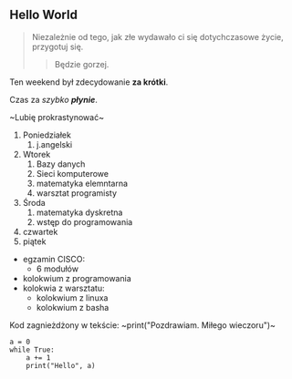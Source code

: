 ## Hello World 

>Niezależnie od tego, jak złe wydawało ci się dotychczasowe życie, przygotuj się.
>>Będzie gorzej.


Ten weekend był zdecydowanie **za krótki**.

Czas za *szybko* ***płynie***.

~Lubię prokrastynować~

1. Poniedziałek
	1. j.angelski
2. Wtorek
	1. Bazy danych
	2. Sieci komputerowe
	3. matematyka elemntarna
	4. warsztat programisty
5. Środa
	1. matematyka dyskretna
	2. wstęp do programowania
7. czwartek
8. piątek

- egzamin CISCO:
	- 6 modułów
- kolokwium z programowania
- kolokwia z warsztatu:
	- kolokwium z linuxa
	- kolokwium z basha


Kod zagnieżdżony w tekście: ~print("Pozdrawiam. Miłego wieczoru")~
		
~~~
a = 0
while True:
	a += 1
	print("Hello", a)
~~~


